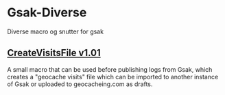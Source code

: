 # Gsak-Diverse
Diverse macro og snutter for gsak

## [CreateVisitsFile v1.01](https://github.com/bjoff/Gsak-Diverse/releases/download/v1.01/CreateVisitsFile.gskz)

A small macro that can be used before publishing logs from Gsak, which creates a "geocache visits" file which can be imported to another 
instance of Gsak or uploaded to geocacheing.com as drafts.


